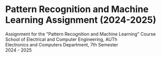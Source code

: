 # Pattern Recognition and Machine Learning Assignment (2024-2025)

Assignment for the "Pattern Recognition and Machine Learning" Course\
School of Electrical and Computer Engineering, AUTh\
Electronics and Computers Department, 7th Semester\
2024 - 2025
